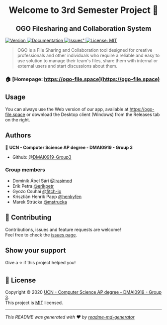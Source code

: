 <h1 align="center">Welcome to 3rd Semester Project 👋</h1>
<h2 align="center">OGO Filesharing and Collaboration System</h2>
<p>
  <a href="https://github.com/dmai0919-group3/3rd-semester-project/releases" target="_blank">
    <img alt="Version" src="https://img.shields.io/github/v/release/dmai0919-group3/3rd-semester-project?include_prereleases&sort=semver">
  </a>
  <a href="https://docs.ogo-file.space" target="_blank">
    <img alt="Documentation" src="https://img.shields.io/badge/documentation-coming%20soon-yellow" />
  </a>
  <a href="https://github.com/dmai0919-group3/3rd-semester-project/issues" target="_blank">
    <img alt=Issues" src="https://img.shields.io/github/issues/dmai0919-group3/3rd-semester-project.svg" />
  </a>
  <a href="https://github.com/dmai0919-group3/3rd-semester-project/blob/main/LICENSE" target="_blank">
    <img alt="License: MIT" src="https://img.shields.io/badge/License-MIT-green.svg" />
  </a>
</p>

> OGO is a File Sharing and Collaboration tool designed for creative professionals and other individuals who require a reliable and easy to use solution to manage their team's files, share them with internal or external users and start discussions about them.

### 🏠 [Homepage: https://ogo-file.space](https://ogo-file.space)

## Usage

You can always use the Web version of our app, available at https://ogo-file.space or download the Desktop client (Windows) from the Releases tab on the right.

## Authors

👤 **UCN - Computer Science AP degree - DMAI0919 - Group 3**

* Github: [@DMAI0919-Group3](https://github.com/DMAI0919-Group3)

### Group members
* Dominik Ábel Sári [@Irasimod](https://github.com/Irasimod)
* Erik Petra [@erikpetr](https://github.com/erikpetr)
* Gyozo Csuhai [@fitch-io](https://github.com/fitch-io)
* Krisztián Henrik Papp [@henkyfen](https://github.com/henkyfen)
* Marek Strúcka [@mstrucka](https://github.com/mstrucka)

## 🤝 Contributing

Contributions, issues and feature requests are welcome!<br />Feel free to check the [issues page](https://github.com/dmai0919-group3/3rd-semester-project/issues). 

## Show your support

Give a ⭐️ if this project helped you!

## 📝 License

Copyright © 2020 [UCN - Computer Science AP degree - DMAI0919 - Group 3](https://github.com/DMAI0919-Group3).<br />
This project is [MIT](https://github.com/dmai0919-group3/3rd-semester-project/blob/main/LICENSE) licensed.

***
_This README was generated with ❤️ by [readme-md-generator](https://github.com/kefranabg/readme-md-generator)_
